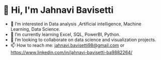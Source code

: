 # 👋 Hi, I'm Jahnavi Bavisetti

- 👀 I’m interested in Data analysis ,Artificial intelligence, Machine Learning, Data Science.
- 🌱 I’m currently learning Excel, SQL, PowerBI, Python.
- 💞️ I’m looking to collaborate on data science and visualization projects.
- 📫 How to reach me: jahnavi.bavisetti98@gmail.com or https://www.linkedin.com/in/jahnavi-bavisetti-ba9882264/

<!---
JahnaviBavisetti/JahnaviBavisetti is a ✨ special ✨ repository because its `README.md` (this file) appears on your GitHub profile.
You can click the Preview link to take a look at your changes.
--->
